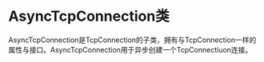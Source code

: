 # AsyncTcpConnection类

AsyncTcpConnection是TcpConnection的子类，拥有与TcpConnection一样的属性与接口。AsyncTcpConnection用于异步创建一个TcpConnectiuon连接。
